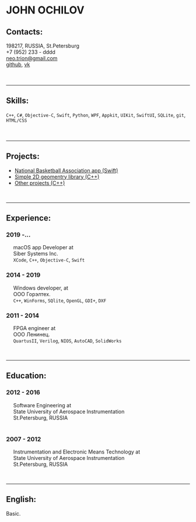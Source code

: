 # JOHN OCHILOV
## Contacts:
198217, RUSSIA, St.Petersburg  
+7 (952) 233 - dddd  
neo.trion@gmail.com  
[github](https://github.com/ochilov), [vk](https://vk.com/id123752051)  
&nbsp;  
&nbsp;

---
## Skills:
`C++`, `C#`, `Objective-C`, `Swift`, `Python`, `WPF`, `Appkit`, `UIKit`, `SwiftUI`, `SQLite`, `git`, `HTML/CSS`  
&nbsp;  
&nbsp;

---
## Projects:
* [National Basketball Association app (Swift)](https://github.com/ochilov/NBPlayers)
* [Simple 2D geomentry library (C++)](https://github.com/ochilov/geometry)
* [Other projects (C++)](https://github.com/ochilov/practice)  

&nbsp;  

---
## Experience:
### __2019 -...__  
&nbsp;&nbsp;&nbsp;&nbsp; macOS app Developer at  
&nbsp;&nbsp;&nbsp;&nbsp; Siber Systems Inc.  
&nbsp;&nbsp;&nbsp;&nbsp; `XCode`, `C++`, `Objective-C`, `Swift`  
  
### __2014 - 2019__  
&nbsp;&nbsp;&nbsp;&nbsp; Windows developer, at  
&nbsp;&nbsp;&nbsp;&nbsp; OOO Горэлтех.  
&nbsp;&nbsp;&nbsp;&nbsp; `C++`, `WinForms`, `SQlite`, `OpenGL`, `GDI+`, `DXF`  

### __2011 - 2014__  
&nbsp;&nbsp;&nbsp;&nbsp; FPGA engineer at  
&nbsp;&nbsp;&nbsp;&nbsp; OOO Ленинец.  
&nbsp;&nbsp;&nbsp;&nbsp; `QuartusII`, `Verilog`, `NIOS`, `AutoCAD`, `SolidWorks`

&nbsp;  

---
## Education:
### __2012 - 2016__  
&nbsp;&nbsp;&nbsp;&nbsp; Software Engineering at  
&nbsp;&nbsp;&nbsp;&nbsp; State University of Aerospace Instrumentation  
&nbsp;&nbsp;&nbsp;&nbsp; St.Petersburg, RUSSIA  
&nbsp;  

### __2007 - 2012__  
&nbsp;&nbsp;&nbsp;&nbsp; Instrumentation and Electronic Means Technology at  
&nbsp;&nbsp;&nbsp;&nbsp; State University of Aerospace Instrumentation  
&nbsp;&nbsp;&nbsp;&nbsp; St.Petersburg, RUSSIA
  
&nbsp;  

---
## English:
Basic.
